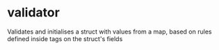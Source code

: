 # validator
Validates and initialises a struct with values from a map, based on rules defined inside tags on the struct's fields
